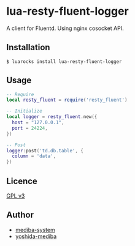 lua-resty-fluent-logger
====

A client for Fluentd. Using nginx cosocket API.

## Installation

```
$ luarocks install lua-resty-fluent-logger
```

## Usage

```lua
-- Require
local resty_fluent = require('resty_fluent')

-- Initialize
local logger = resty_fluent.new({
  host = "127.0.0.1",
  port = 24224,
})

-- Post
logger:post('td.db.table', {
  column = 'data',
})
```

## Licence

[GPL v3](https://github.com/mediba-system/lua-resty-dogstatsd/blob/master/LICENCE)

## Author

* [mediba-system](https://github.com/mediba-system)
* [yoshida-mediba](https://github.com/yoshida-mediba)
